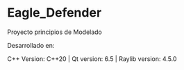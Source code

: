 # Eagle_Defender
Proyecto principios de Modelado

Desarrollado en:

C++ Version: C++20 |
Qt version: 6.5 |
Raylib version: 4.5.0
